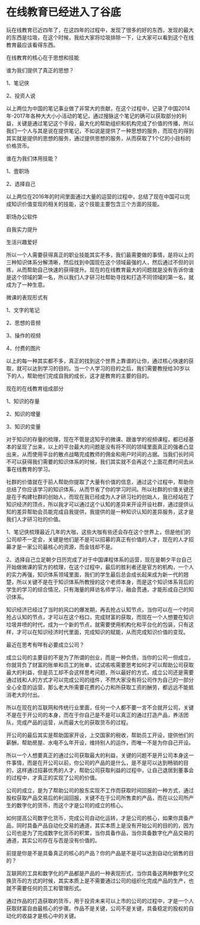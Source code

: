 # 在线教育已经进入了谷底

玩在线教育已近四年了，在这四年的过程中，发现了很多的好的东西，发现的最大的东西是垃圾，在这个时候，我给大家将垃圾排除一下，让大家可以看到这个在线教育最应该看得东西。

在线教育的核心在于思想和技能

谁为我们提供了真正的思想？

1、笔记侠

2、投资人说

以上两位为中国的笔记事业做了非常大的贡献，在这个过程中，记录了中国2014年-2017年各种大大小小活动的笔记，通过搜脉这个笔记的确可以获取部分的利益，关键是通过笔记这个手段，最大化的帮助组织和机构完成了价值的传播，所以我们一个人与其是说在提供笔记，不如说是提供了一种思想的服务，而现在的得到其实就是提供的思想的服务，通过提供思想的服务，从而获取了1个亿的小目标的价格货币。

谁在为我们体用技能？

1、壹职场

2、选择自己

以上两位在2016年的时间里面通过大量的运营的过程中，总结了现在中国可以完成知识价值变现的相关的技能，这个技能主要包含三个方面的技能。

职场办公软件

自我实力提升

生活兴趣爱好

所以一个人需要获得真正的职业技能其实不多，我们最需要做的事情，是将以上的三种知识体系分解清晰，然后找到中国现在这个领域最强的人，然后通过不但的训练，从而帮助自己快速的获得提升。现在的在线教育最大的问题就是没有告诉你谁是这个领域的第一名，所以我们人才研习社帮助寻找和打造不同领域的第一名，就成为了一种生意。

微课的表现形式有

1、文字的笔记

2、思想的音频

3、操作的视频

4、付费的图片

以上的每一种其实都不多，真正的找到这个世界上靠谱的让你，通过核心快速的获取，就可以达到学习的目的。当一个人学习的目的之后，我们需要教授给30岁以下的人，帮助他们完成自我的成长，这才是教育的主要的目的。

现在的在线教育组成部分

1、知识的存量

2、知识的增量

3、知识的变量

对于知识的存量的梳理，现在不管是这知乎的微课、跟谁学的视频课程，都已经基本的呈现了出来，以上的平台最大的问题是没有将不同的领域里面真正的强者凸显出来，从而使用平台的散点战略完成教师的佣金和用户时间的占据。当我们长时间不可以获得我们需要的知识体系的时候，我们其实就不会再这个上面花费时间去从事在线教育的学习。

社群的价值就在于前人帮助你提取了大量有价值的信息，通过这个过程中，帮助你总结了你应该学习的知识体系，从而节省了你的学习时间。所以社群的价值关键还是在于构建社群的创始人，而现在我已经成为人才研习社的创始人，我已经站在了知识经济的顶点，所以我才可以通过这个认知的差异来开设开设社群，通过提供认知的差异帮助会员能完成自我提供，我提供的是一种知识认知的差异服务，这才是我们人才研习社的价值。

1、笔记侠梳理最近几年的大咖，这些大咖有些还会存在这个世界上，但是他们的公司却不一定会，关键是他们是不是可以招募的真正有价值的人才，现在的人才招募才是一家公司最核心的资源，而金钱却不是。

2、选择自己立足朝夕日历完成了对于中国课程体系的运营，现在是朝夕平台自己开始做微课的官方的梳理，在这个过程中，最后的胜利者还是官方的机构，一个人的实力再强，知识体系领域里面，我们的学生最后总会成长起来成为新一代的翘楚，所以关键不是在于知识体系所教授的这个老师本身，而是这个知识体系背后的学生的学习的综合情况，只有海量的拜访名师学习，融会贯通，才能形成自己的知识体系。

知识经济已经过了当时的风口的爆发期，再去抢占认知节点，当你可以在一个时间抢占认知的节点，才可以在这个档口，完成财富的获取，而现在一个人想要在知识垃圾井喷的时代，成为一个新的节点，就需要使用机构化和平台化的包装，只有这样，才可以在知识经济时代里面，完成知识的赋能，从而完成知识价值的变现。

最近在思考有咩有必要成立公司？

成立公司的主要目的不是为了所谓的创业，而是一种负债，当你的公司一但成立，你就背负了财富的账单和员工的账单，试试咳咳需要思考如何才可以帮助公司获取最大的利益，但是员工却不会这样思考问题，所以最好的方式，成立公司还是需要通过钱和人的方式才可以完成公司的组件，不然大家没有将公司作为自己的一部分全心全意的运营，那么老大所需要花费的心力和所获取工资的酬劳，都远远不能抵消老大的付出。

所以在现在的互联网和传统行业里面，任何一个人都不要一言不合就开公司，关键不是在于开公司的本身，而在于你自己是不是可以真正的通过打造产品，养活团队，完成产品的运营，从而最大化的获取货币的过程。

开公司的最后其实是帮助国家开设，上交国家的税收，帮助员工开设，提供他们的薪酬，帮助房屋、水电不么年开设，维持别人的运作，而唯一不是为你自己开设。

所以一个人想要真正的通过公司获取最大的利益，关键的问题不是开公司本身这一件事情，而是在开公司以前，你公司的产品的是什么，是不是可以达到畅销的目的，这样通过招募优秀的人才，帮助公司获取利益的过程中，让自己退居到董事会的过程中，才真正的实现了公司的价值。

公司的成立，是为了帮助公司的股东实现不工作而获取时间回报的一种方式，通过股权获取产品交易后的利润回报，关键不在于公司所售卖的产品，而在以公司所产生的数字化的货币，而这个才是公司的成立的核心。

如何提高公司数字化货币，完成公司自动化运转，才是公司的核心，如果你具备产品，同时具备产品自动化交易的通道，其实本质上是没有开始公司的目的的，因为公司也是为了完成数字化货币的积累，当你具备作品，当你具备数字化产品交易的通道，其实公司存在与否是没有价值的。

前提是你是不是具备真正的核心的产品？你的产品是不是可以达到自动化销售的目的？

互联网的工具和数字化的产品都是产品的一种表现形式，当你具备这两种数字化交换货币的方式的时候，其实本质上是不需要通过公司的组织化完成产品的生产，也就不需要任何的员工和管理形式。

通过作品的打造获取的货币，用于投资未来可以上市的公司的过程中，才是一个人获取财富自由最核心的步骤。作品不是关键，公司不是关键，具备稳定的股权的自动化的收益才是核心中的关键。
